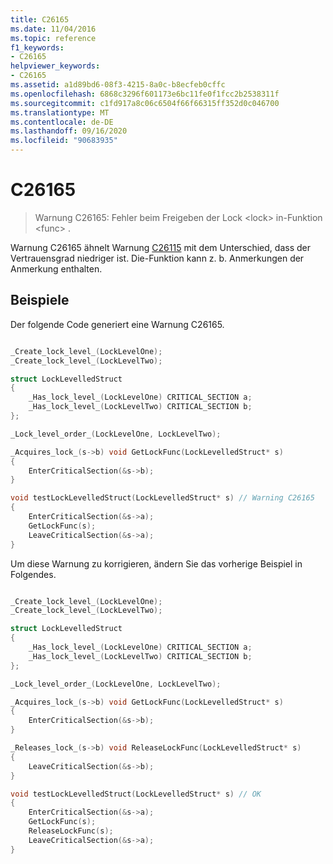 ```yaml
---
title: C26165
ms.date: 11/04/2016
ms.topic: reference
f1_keywords:
- C26165
helpviewer_keywords:
- C26165
ms.assetid: a1d89bd6-08f3-4215-8a0c-b8ecfeb0cffc
ms.openlocfilehash: 6868c3296f601173e6bc11fe0f1fcc2b2538311f
ms.sourcegitcommit: c1fd917a8c06c6504f66f66315ff352d0c046700
ms.translationtype: MT
ms.contentlocale: de-DE
ms.lasthandoff: 09/16/2020
ms.locfileid: "90683935"
---
```

# <a name="c26165"></a>C26165

> Warnung C26165: Fehler beim Freigeben der Lock \<lock> in-Funktion \<func> .

Warnung C26165 ähnelt Warnung [C26115](../code-quality/c26115.md) mit dem Unterschied, dass der Vertrauensgrad niedriger ist. Die-Funktion kann z. b. Anmerkungen der Anmerkung enthalten.

## <a name="examples"></a>Beispiele

Der folgende Code generiert eine Warnung C26165.

```cpp

_Create_lock_level_(LockLevelOne);
_Create_lock_level_(LockLevelTwo);

struct LockLevelledStruct
{
    _Has_lock_level_(LockLevelOne) CRITICAL_SECTION a;
    _Has_lock_level_(LockLevelTwo) CRITICAL_SECTION b;
};

_Lock_level_order_(LockLevelOne, LockLevelTwo);

_Acquires_lock_(s->b) void GetLockFunc(LockLevelledStruct* s)
{
    EnterCriticalSection(&s->b);
}

void testLockLevelledStruct(LockLevelledStruct* s) // Warning C26165
{
    EnterCriticalSection(&s->a);
    GetLockFunc(s);
    LeaveCriticalSection(&s->a);
}
```

Um diese Warnung zu korrigieren, ändern Sie das vorherige Beispiel in Folgendes.

```cpp

_Create_lock_level_(LockLevelOne);
_Create_lock_level_(LockLevelTwo);

struct LockLevelledStruct
{
    _Has_lock_level_(LockLevelOne) CRITICAL_SECTION a;
    _Has_lock_level_(LockLevelTwo) CRITICAL_SECTION b;
};

_Lock_level_order_(LockLevelOne, LockLevelTwo);

_Acquires_lock_(s->b) void GetLockFunc(LockLevelledStruct* s)
{
    EnterCriticalSection(&s->b);
}

_Releases_lock_(s->b) void ReleaseLockFunc(LockLevelledStruct* s)
{
    LeaveCriticalSection(&s->b);
}

void testLockLevelledStruct(LockLevelledStruct* s) // OK
{
    EnterCriticalSection(&s->a);
    GetLockFunc(s);
    ReleaseLockFunc(s);
    LeaveCriticalSection(&s->a);
}
```
